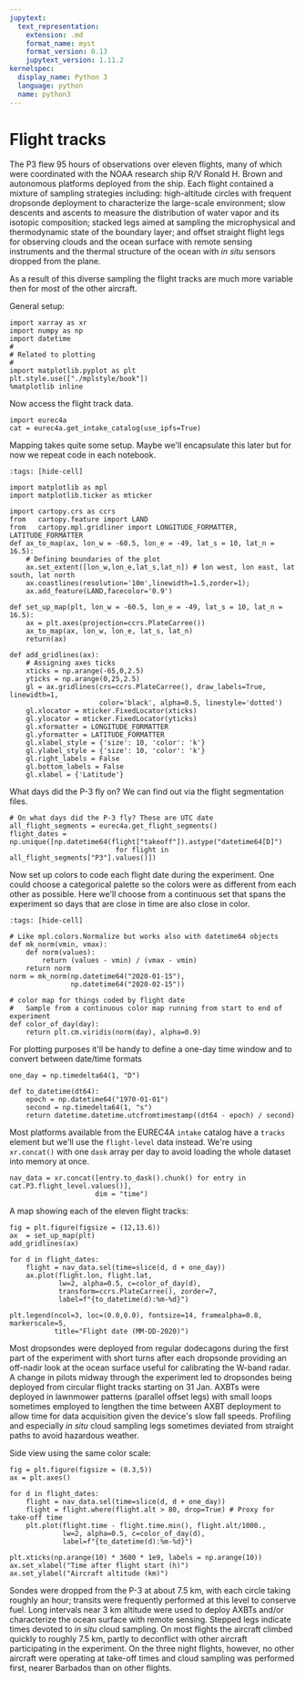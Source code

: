 ```yaml
---
jupytext:
  text_representation:
    extension: .md
    format_name: myst
    format_version: 0.13
    jupytext_version: 1.11.2
kernelspec:
  display_name: Python 3
  language: python
  name: python3
---
```


# Flight tracks

The P3 flew 95 hours of observations over eleven flights, many of which were coordinated
with the NOAA research ship R/V Ronald H. Brown and autonomous platforms deployed
from the ship. Each flight contained a mixture of sampling strategies including:
high-altitude circles with frequent dropsonde deployment to characterize the large-scale
environment; slow descents and ascents to measure the distribution of water vapor
and its isotopic composition; stacked legs aimed at sampling the microphysical
and thermodynamic state of the boundary layer; and offset straight flight legs for
observing clouds and the ocean surface with remote sensing instruments and the
thermal structure of the ocean with _in situ_ sensors dropped from the plane.

As a result of this diverse sampling the flight tracks are much more variable
then for most of the other aircraft.

General setup:

```{code-cell} ipython3
import xarray as xr
import numpy as np
import datetime
#
# Related to plotting
#
import matplotlib.pyplot as plt
plt.style.use(["./mplstyle/book"])
%matplotlib inline
```

Now access the flight track data.

```{code-cell} ipython3
import eurec4a
cat = eurec4a.get_intake_catalog(use_ipfs=True)
```

Mapping takes quite some setup. Maybe we'll encapsulate this later but for now we repeat code
in each notebook.

```{code-cell} ipython3
:tags: [hide-cell]

import matplotlib as mpl
import matplotlib.ticker as mticker

import cartopy.crs as ccrs
from   cartopy.feature import LAND
from   cartopy.mpl.gridliner import LONGITUDE_FORMATTER, LATITUDE_FORMATTER
def ax_to_map(ax, lon_w = -60.5, lon_e = -49, lat_s = 10, lat_n = 16.5):
    # Defining boundaries of the plot
    ax.set_extent([lon_w,lon_e,lat_s,lat_n]) # lon west, lon east, lat south, lat north
    ax.coastlines(resolution='10m',linewidth=1.5,zorder=1);
    ax.add_feature(LAND,facecolor='0.9')

def set_up_map(plt, lon_w = -60.5, lon_e = -49, lat_s = 10, lat_n = 16.5):
    ax = plt.axes(projection=ccrs.PlateCarree())
    ax_to_map(ax, lon_w, lon_e, lat_s, lat_n)
    return(ax)

def add_gridlines(ax):
    # Assigning axes ticks
    xticks = np.arange(-65,0,2.5)
    yticks = np.arange(0,25,2.5)
    gl = ax.gridlines(crs=ccrs.PlateCarree(), draw_labels=True, linewidth=1,
                      color='black', alpha=0.5, linestyle='dotted')
    gl.xlocator = mticker.FixedLocator(xticks)
    gl.ylocator = mticker.FixedLocator(yticks)
    gl.xformatter = LONGITUDE_FORMATTER
    gl.yformatter = LATITUDE_FORMATTER
    gl.xlabel_style = {'size': 10, 'color': 'k'}
    gl.ylabel_style = {'size': 10, 'color': 'k'}
    gl.right_labels = False
    gl.bottom_labels = False
    gl.xlabel = {'Latitude'}
```

What days did the P-3 fly on? We can find out via the flight segmentation files.

```{code-cell} ipython3
# On what days did the P-3 fly? These are UTC date
all_flight_segments = eurec4a.get_flight_segments()
flight_dates = np.unique([np.datetime64(flight["takeoff"]).astype("datetime64[D]")
                          for flight in all_flight_segments["P3"].values()])
```

Now set up colors to code each flight date during the experiment. One could choose
a categorical palette so the colors were as different from each other as possible.
Here we'll choose from a continuous set that spans the experiment so days that are
close in time are also close in color.

```{code-cell} ipython3
:tags: [hide-cell]

# Like mpl.colors.Normalize but works also with datetime64 objects
def mk_norm(vmin, vmax):
    def norm(values):
        return (values - vmin) / (vmax - vmin)
    return norm
norm = mk_norm(np.datetime64("2020-01-15"),
               np.datetime64("2020-02-15"))

# color map for things coded by flight date
#   Sample from a continuous color map running from start to end of experiment
def color_of_day(day):
    return plt.cm.viridis(norm(day), alpha=0.9)
```

For plotting purposes it'll be handy to define a one-day time window and to convert between date/time formats

```{code-cell} ipython3
one_day = np.timedelta64(1, "D")

def to_datetime(dt64):
    epoch = np.datetime64("1970-01-01")
    second = np.timedelta64(1, "s")
    return datetime.datetime.utcfromtimestamp((dt64 - epoch) / second)
```

Most platforms available from the EUREC4A `intake` catalog have a `tracks` element but
we'll use the `flight-level` data instead. We're using `xr.concat()` with one `dask` array per day
to avoid loading the whole dataset into memory at once.

```{code-cell} ipython3
nav_data = xr.concat([entry.to_dask().chunk() for entry in cat.P3.flight_level.values()],
                     dim = "time")
```

A map showing each of the eleven flight tracks:

```{code-cell} ipython3
fig = plt.figure(figsize = (12,13.6))
ax  = set_up_map(plt)
add_gridlines(ax)

for d in flight_dates:
    flight = nav_data.sel(time=slice(d, d + one_day))
    ax.plot(flight.lon, flight.lat,
            lw=2, alpha=0.5, c=color_of_day(d),
            transform=ccrs.PlateCarree(), zorder=7,
            label=f"{to_datetime(d):%m-%d}")

plt.legend(ncol=3, loc=(0.0,0.0), fontsize=14, framealpha=0.8, markerscale=5,
           title="Flight date (MM-DD-2020)")
```

Most dropsondes were deployed from regular dodecagons during the first part of the
experiment with short turns after each dropsonde providing an off-nadir look at
the ocean surface useful for calibrating the W-band radar. A change in pilots midway
through the experiment led to dropsondes being deployed from circular flight tracks
starting on 31 Jan. AXBTs were deployed in lawnmower patterns (parallel offset legs)
with small loops sometimes employed to lengthen the time between AXBT deployment
to allow time for data acquisition given the device's slow fall speeds.  Profiling
and especially _in situ_ cloud sampling legs sometimes deviated from straight paths to avoid hazardous weather.


Side view using the same color scale:

```{code-cell} ipython3
fig = plt.figure(figsize = (8.3,5))
ax = plt.axes()

for d in flight_dates:
    flight = nav_data.sel(time=slice(d, d + one_day))
    flight = flight.where(flight.alt > 80, drop=True) # Proxy for take-off time
    plt.plot(flight.time - flight.time.min(), flight.alt/1000.,
             lw=2, alpha=0.5, c=color_of_day(d),
             label=f"{to_datetime(d):%m-%d}")

plt.xticks(np.arange(10) * 3600 * 1e9, labels = np.arange(10))
ax.set_xlabel("Time after flight start (h)")
ax.set_ylabel("Aircraft altitude (km)")
```

Sondes were dropped from the P-3 at about 7.5 km, with each circle taking roughly an hour;
transits were frequently performed at this level  to conserve fuel. Long intervals
near 3 km altitude were used to deploy AXBTs and/or characterize the ocean surface
with remote sensing. Stepped legs indicate times devoted to _in situ_ cloud sampling.
On most flights the aircraft climbed quickly to roughly 7.5 km, partly to deconflict
with other aircraft participating in the experiment. On the three night flights,
however, no other aircraft were operating at take-off times and cloud sampling
was performed first, nearer Barbados than on other flights.
